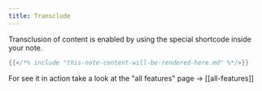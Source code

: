 ```yaml
---
title: Transclude
---
```


Transclusion of content is enabled by using the special shortcode inside your note.

```go
{{</*% include "this-note-content-will-be-rendered-here.md" %*/>}}
```

For see it in action take a look at the "all features" page -> [[all-features]]

